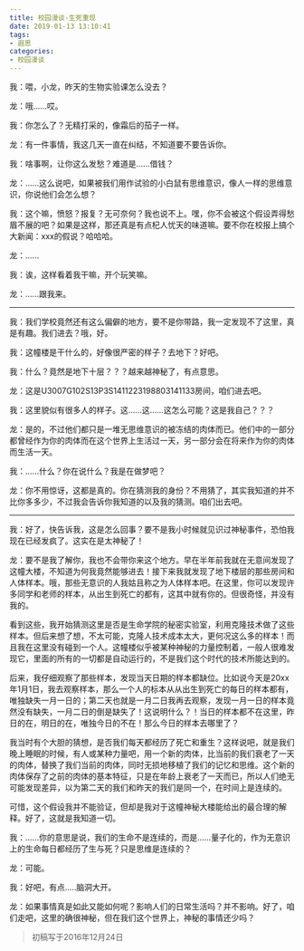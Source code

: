 ```yaml
---
title: 校园漫谈-生死重现
date: 2019-01-13 13:10:41
tags:
- 遐思
categories:
- 校园漫谈
---
```


我：喂，小龙，昨天的生物实验课怎么没去？ 

龙：哦......哎。 

我：你怎么了？无精打采的，像霜后的茄子一样。 

龙：有一件事情，我这几天一直在纠结，不知道要不要告诉你。 

我：啥事啊，让你这么发愁？难道是......借钱？ 

龙：......这么说吧，如果被我们用作试验的小白鼠有思维意识，像人一样的思维意识，你说他们会怎么想？ 

我：这个嘛，愤怒？报复？无可奈何？我也说不上。嘿，你不会被这个假设弄得愁眉不展的吧？如果是这样，那还真是有点杞人忧天的味道嘛。要不你在校报上搞个大新闻：xxx的假说？哈哈哈。 

龙：......

我：诶，这样看着我干嘛，开个玩笑嘛。 

龙：......跟我来。 

---

我：我们学校竟然还有这么偏僻的地方，要不是你带路，我一定发现不了这里，真是有趣。我们进去？哦，好。

我：这幢楼是干什么的，好像很严密的样子？去地下？好吧。

我：什么？竟然是地下十层？？？越来越神秘了，有点意思。 

龙：这是U3007G102S13P3S1411223198803141133房间，咱们进去吧。 

我：这里貌似有很多人的样子。这......这......这怎么可能？这是我自己？？？ 

龙：是的，不过他们都只是一堆无思维意识的被冻结的肉体而已。他们中的一部分都曾经作为你的肉体而在这个世界上生活过一天，另一部分会在将来作为你的肉体而生活一天。 

我：......什么？你在说什么？我是在做梦吧？ 

龙：你不用惊讶，这都是真的。你在猜测我的身份？不用猜了，其实我知道的并不比你多多少，不过我会告诉你我知道的以及我的猜测。咱们出去吧。 

---

我：好了，快告诉我，这是怎么回事？要不是我小时候就见识过神秘事件，恐怕我现在已经发疯了。这实在是太神秘了！ 

龙：要不是我了解你，我也不会带你来这个地方。早在半年前我就在无意间发现了这幢大楼，不知道为何我竟然能够进去！接下来我就发现了地下楼层的那些房间和人体样本。哦，那些无意识的人我姑且称之为人体样本吧。在这里，你可以发现许多同学和老师的样本，从出生到死亡的都有，这其中就有你的。但很奇怪，并没有我的。 

看到这些，我开始猜测这里是否是生命学院的秘密实验室，利用克隆技术做了这些样本。但后来想了想，不太可能，克隆人技术成本太大，更何况这么多的样本！而且我在这里没有碰到一个人。这幢楼似乎被某种神秘的力量控制着，一般人很难发现它，里面的所有的一切都是自动运行的，不是我们这个时代的技术所能达到的。 

后来，我仔细观察了那些样本，发现当天日期的样本都缺位。比如说今天是20xx年1月1日，我去观察样本，那么一个人的标本从从出生到死亡的每日的样本都有，唯独缺失一月一日的；第二天也就是一月二日我再去观察，发现一月一日的样本竟然没有缺失，一月二日的倒是缺失了！这说明什么？！当日的样本都不在这里，昨日的在，明日的在，唯独今日的不在！那么今日的样本去哪里了？ 

我当时有个大胆的猜想，是否我们每天都经历了死亡和重生？这样说吧，就是我们晚上睡眠的时候，有人或某种力量吧，用一个新的肉体，比当前的我们衰老了一天的肉体，替换了我们当前的肉体，同时无损地移植了我们的记忆和思维。这个新的肉体保存了之前的肉体的基本特征，只是在年龄上衰老了一天而已，所以人们绝无可能发现差异，以为第二天的我们和昨天的我们是同一个，在时间上是连续的。 

可惜，这个假设我并不能验证，但却是我对于这幢神秘大楼能给出的最合理的解释。好了，这就是我知道一切。 

我：......你的意思是说，我们的生命不是连续的，而是......量子化的，作为无意识上的生命每日都经历了生与死？只是思维是连续的？ 

龙：可能。 

我：好吧，有点.....脑洞大开。 

龙：如果事情真是如此又能如何呢？影响人们的日常生活吗？并不影响。好了，咱们走吧，这里的确很神秘，但在我们这个世界上，神秘的事情还少吗？ 

> 初稿写于2016年12月24日